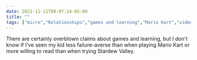 ```yaml
---
date: 2021-11-11T09:07:24-05:00
title: ""
tags: ["micro","Relationships","games and learning","Mario Kart","videogames","Stardew Valley"]
---
```

There are certainly overblown claims about games and learning, but I don't know if I've seen my kid less failure-averse than when playing Mario Kart or more willing to read than when trying Stardew Valley.
